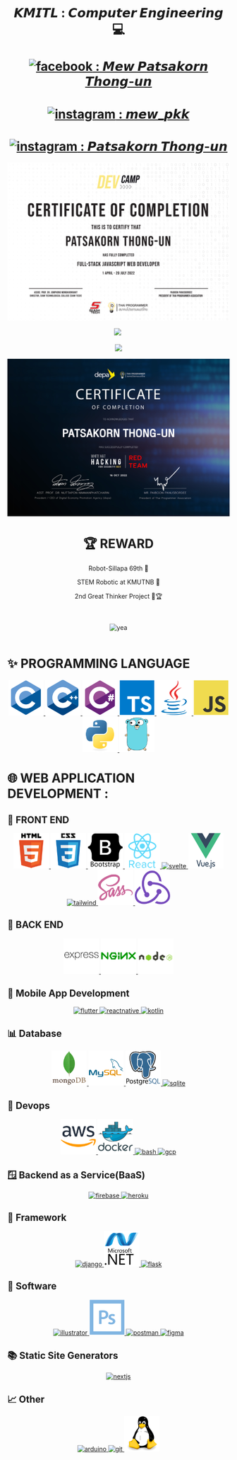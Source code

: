 
  <h1 align="center">𝙆𝙈𝙄𝙏𝙇 : 𝘾𝙤𝙢𝙥𝙪𝙩𝙚𝙧 𝙀𝙣𝙜𝙞𝙣𝙚𝙚𝙧𝙞𝙣𝙜 💻</h1>
<h1 align="center">
  <a href="https://www.facebook.com/mewpkk" target="_blank">
    <img
      src="https://www.pngplay.com/wp-content/uploads/3/Blue-Facebook-Logo-Transparent-PNG.png"
      alt="facebook"
      width="40"
      height="40"
    />
    : 𝙈𝙚𝙬 𝙋𝙖𝙩𝙨𝙖𝙠𝙤𝙧𝙣 𝙏𝙝𝙤𝙣𝙜-𝙪𝙣
  </a> </h1>
  
<h1 align="center">
   <a href="https://www.instagram.com/mew_pkk/" target="_blank" >
    <img
      src="https://www.mmthailand.com/wp-content/uploads/2020/04/ig-icon.png"
      alt="instagram"
      width="40"
      height="40"
    />
     : 𝙢𝙚𝙬_𝙥𝙠𝙠 
  </a> </h1>
  <h1 align="center">
   <a href="https://www.linkedin.com/in/mewpk/" target="_blank" >
    <img
      src="https://upload.wikimedia.org/wikipedia/commons/thumb/c/ca/LinkedIn_logo_initials.png/800px-LinkedIn_logo_initials.png"
      alt="instagram"
      width="40"
      height="40"
    />
     : 𝙋𝙖𝙩𝙨𝙖𝙠𝙤𝙧𝙣 𝙏𝙝𝙤𝙣𝙜-𝙪𝙣
  </a> </h1>
  <img src="./Cert Full Stack.png" alt="Cert Full Stack" border="0" />


<p align="center">
<img  src="https://github-readme-stats.vercel.app/api/top-langs?username=mewpk2&theme=radical&show_icons=true&locale=en&layout=compact" />&nbsp;
  <br/><br/>
  <img src="https://github-readme-stats.vercel.app/api?username=mewpk&show_icons=true&theme=radical&hide=contribs,issues,stars,prs,"/>
</p>
<img src="./Cert Cybersecurity Red Team.jpg" alt="Cert Cybersecurity Red Team" border="0" />
  <div align="center">
  <h1 align="center">🏆 REWARD</h1>
    <p align="center">Robot-Sillapa 69th 🥇</p>
  <p align="center">STEM Robotic at KMUTNB 🥉</p>
  <p align="center">2nd Great Thinker Project 🥇🏆</p>
  <br><br>
  <img src="./1152975.jpg" alt="yea" border="0" />
  <br><br>

 <h1 align="left">✨ PROGRAMMING LANGUAGE</h1>
    <p>
      <a href="https://www.cprogramming.com/" target="_blank" rel="noreferrer">
        <img
          src="https://raw.githubusercontent.com/devicons/devicon/master/icons/c/c-original.svg"
          alt="c"
          width="80"
          height="80"
        />
      </a>
      <a href="https://www.w3schools.com/cpp/" target="_blank" rel="noreferrer">
        <img
          src="https://raw.githubusercontent.com/devicons/devicon/master/icons/cplusplus/cplusplus-original.svg"
          alt="cplusplus"
          width="80"
          height="80"
        />
      </a>
      <a href="https://www.w3schools.com/cs/" target="_blank" rel="noreferrer">
        <img
          src="https://raw.githubusercontent.com/devicons/devicon/master/icons/csharp/csharp-original.svg"
          alt="csharp"
          width="80"
          height="80"
        />
      </a>
      <a
        href="https://www.typescriptlang.org/"
        target="_blank"
        rel="noreferrer">
        <img
          src="https://raw.githubusercontent.com/devicons/devicon/master/icons/typescript/typescript-original.svg"
          alt="typescript"
          width="80"
          height="80"
        />
      </a>
 <a href="https://www.java.com" target="_blank" rel="noreferrer">
        <img
          src="https://raw.githubusercontent.com/devicons/devicon/master/icons/java/java-original.svg"
          alt="java"
          width="80"
          height="80"
        />
      </a>
      <a
        href="https://developer.mozilla.org/en-US/docs/Web/JavaScript"
        target="_blank"
        rel="noreferrer"
      >
        <img
          src="https://raw.githubusercontent.com/devicons/devicon/master/icons/javascript/javascript-original.svg"
          alt="javascript"
          width="80"
          height="80"
        />
      </a>
      <a href="https://www.python.org" target="_blank" rel="noreferrer">
        <img
          src="https://raw.githubusercontent.com/devicons/devicon/master/icons/python/python-original.svg"
          alt="python"
          width="80"
          height="80"
        />
      </a>
      <a href="https://golang.org" target="_blank" rel="noreferrer"> <img src="https://raw.githubusercontent.com/devicons/devicon/master/icons/go/go-original.svg" alt="go" width="80" height="80"/> </a>
      <h1 align="left">🌐 WEB APPLICATION DEVELOPMENT :</h1>
      <h2  align="left">🔎 FRONT END</h2>
      <a href="https://www.w3.org/html/" target="_blank" rel="noreferrer">
        <img
          src="https://raw.githubusercontent.com/devicons/devicon/master/icons/html5/html5-original-wordmark.svg"
          alt="html5"
          width="80"
          height="80"
        />
      </a>
      <a href="https://www.w3schools.com/css/" target="_blank" rel="noreferrer">
        <img
          src="https://raw.githubusercontent.com/devicons/devicon/master/icons/css3/css3-original-wordmark.svg"
          alt="css3"
          width="80"
          height="80"
        />
        <a href="https://getbootstrap.com" target="_blank" rel="noreferrer">
            <img
              src="https://raw.githubusercontent.com/devicons/devicon/master/icons/bootstrap/bootstrap-plain-wordmark.svg"
              alt="bootstrap"
              width="80"
              height="80"
            />
          </a>
      </a>
      <a href="https://reactjs.org/" target="_blank" rel="noreferrer">
        <img
          src="https://raw.githubusercontent.com/devicons/devicon/master/icons/react/react-original-wordmark.svg"
          alt="react"
          width="80"
          height="80"
        />
      </a>
      <a href="https://svelte.dev" target="_blank" rel="noreferrer">
        <img
          src="https://upload.wikimedia.org/wikipedia/commons/1/1b/Svelte_Logo.svg"
          alt="svelte"
          width="80"
          height="80"
        />
      </a>
      <a href="https://vuejs.org/" target="_blank" rel="noreferrer">
        <img
          src="https://raw.githubusercontent.com/devicons/devicon/master/icons/vuejs/vuejs-original-wordmark.svg"
          alt="vuejs"
          width="80"
          height="80"
        />
      </a>
      <a href="https://tailwindcss.com/" target="_blank" rel="noreferrer">
        <img
          src="https://www.vectorlogo.zone/logos/tailwindcss/tailwindcss-icon.svg"
          alt="tailwind"
          width="80"
          height="80"
        />
      </a>
      <a href="https://sass-lang.com" target="_blank" rel="noreferrer">
        <img
          src="https://raw.githubusercontent.com/devicons/devicon/master/icons/sass/sass-original.svg"
          alt="sass"
          width="80"
          height="80"
        />
      </a>
      <a href="https://redux.js.org" target="_blank" rel="noreferrer">
        <img
          src="https://raw.githubusercontent.com/devicons/devicon/master/icons/redux/redux-original.svg"
          alt="redux"
          width="80"
          height="80"
        />
      </a>
      <h2  align="left">👻 BACK END</h2>
      <a href="https://expressjs.com" target="_blank" rel="noreferrer">
        <img
          src="https://raw.githubusercontent.com/devicons/devicon/master/icons/express/express-original-wordmark.svg"
          alt="express"
          width="80"
          height="80"
        />
      </a>
       <a href="https://www.nginx.com" target="_blank" rel="noreferrer">
        <img
          src="https://raw.githubusercontent.com/devicons/devicon/master/icons/nginx/nginx-original.svg"
          alt="nginx"
          width="80"
          height="80"
        />
      </a>
      <a href="https://nodejs.org" target="_blank" rel="noreferrer">
        <img
          src="https://raw.githubusercontent.com/devicons/devicon/master/icons/nodejs/nodejs-original-wordmark.svg"
          alt="nodejs"
          width="80"
          height="80"
        />
      </a>
       <h2  align="left">📱 Mobile App Development</h2>
      <a href="https://flutter.dev" target="_blank" rel="noreferrer">
        <img
          src="https://www.vectorlogo.zone/logos/flutterio/flutterio-icon.svg"
          alt="flutter"
          width="80"
          height="80"
        />
      </a>
      <a href="https://reactnative.dev/" target="_blank" rel="noreferrer">
        <img
          src="https://reactnative.dev/img/header_logo.svg"
          alt="reactnative"
          width="80"
          height="80"
        />
      </a>
      <a href="https://kotlinlang.org" target="_blank" rel="noreferrer">
        <img
          src="https://www.vectorlogo.zone/logos/kotlinlang/kotlinlang-icon.svg"
          alt="kotlin"
          width="80"
          height="80"
        />
      </a>
      <h2  align="left">📊 Database</h2>
      <a href="https://www.mongodb.com/" target="_blank" rel="noreferrer">
        <img
          src="https://raw.githubusercontent.com/devicons/devicon/master/icons/mongodb/mongodb-original-wordmark.svg"
          alt="mongodb"
          width="80"
          height="80"
        />
      </a>
      <a href="https://www.mysql.com/" target="_blank" rel="noreferrer">
        <img
          src="https://raw.githubusercontent.com/devicons/devicon/master/icons/mysql/mysql-original-wordmark.svg"
          alt="mysql"
          width="80"
          height="80"
        />
      </a>
      <a href="https://www.postgresql.org" target="_blank" rel="noreferrer">
        <img
          src="https://raw.githubusercontent.com/devicons/devicon/master/icons/postgresql/postgresql-original-wordmark.svg"
          alt="postgresql"
          width="80"
          height="80"
        />
      </a>
      <a href="https://www.sqlite.org/" target="_blank" rel="noreferrer">
        <img
          src="https://www.vectorlogo.zone/logos/sqlite/sqlite-icon.svg"
          alt="sqlite"
          width="80"
          height="80"
        />
      </a>
     <h2  align="left">💎 Devops</h2>
      <a href="https://aws.amazon.com" target="_blank" rel="noreferrer">
        <img
          src="https://raw.githubusercontent.com/devicons/devicon/master/icons/amazonwebservices/amazonwebservices-original-wordmark.svg"
          alt="aws"
          width="80"
          height="80"
        />
      </a>
      <a href="https://www.docker.com/" target="_blank" rel="noreferrer">
        <img
          src="https://raw.githubusercontent.com/devicons/devicon/master/icons/docker/docker-original-wordmark.svg"
          alt="docker"
          width="80"
          height="80"
        />
      </a>
      <a href="https://www.gnu.org/software/bash/" target="_blank" rel="noreferrer">
        <img src="https://www.vectorlogo.zone/logos/gnu_bash/gnu_bash-icon.svg" alt="bash"
        width="80"
        height="80"
        />
    </a><a href="https://cloud.google.com" target="_blank" rel="noreferrer">
        <img
          src="https://www.vectorlogo.zone/logos/google_cloud/google_cloud-icon.svg"
          alt="gcp"
          width="80"
          height="80"
        />
      </a>
   <h2  align="left">🪟 Backend as a Service(BaaS)</h2>
      <a href="https://firebase.google.com/" target="_blank" rel="noreferrer">
        <img
          src="https://www.vectorlogo.zone/logos/firebase/firebase-icon.svg"
          alt="firebase"
          width="80"
          height="80"
        />
      </a>
      <a href="https://heroku.com" target="_blank" rel="noreferrer">
        <img
          src="https://www.vectorlogo.zone/logos/heroku/heroku-icon.svg"
          alt="heroku"
          width="80"
          height="80"
        />
      </a>
      <h2  align="left">📍 Framework</h2>
      <a href="https://www.djangoproject.com/" target="_blank" rel="noreferrer">
        <img
          src="https://cdn.worldvectorlogo.com/logos/django.svg"
          alt="django"
          width="80"
          height="80"
        />
      </a>
      <a href="https://dotnet.microsoft.com/" target="_blank" rel="noreferrer">
        <img
          src="https://raw.githubusercontent.com/devicons/devicon/master/icons/dot-net/dot-net-original-wordmark.svg"
          alt="dotnet"
          width="80"
          height="80"
        />
      </a>
      <a
        href="https://flask.palletsprojects.com/"
        target="_blank"
        rel="noreferrer"
      >
        <img
          src="https://www.vectorlogo.zone/logos/pocoo_flask/pocoo_flask-icon.svg"
          alt="flask"
          width="80"
          height="80"
        />
      </a><h2  align="left">📄 Software</h2>
      <a
      href="https://www.adobe.com/in/products/illustrator.html"
      target="_blank"
      rel="noreferrer"
    >
      <img
        src="https://www.vectorlogo.zone/logos/adobe_illustrator/adobe_illustrator-icon.svg"
        alt="illustrator"
        width="80"
        height="80"
      />
    </a>
    <a href="https://www.photoshop.com/en" target="_blank" rel="noreferrer">
        <img
          src="https://raw.githubusercontent.com/devicons/devicon/master/icons/photoshop/photoshop-line.svg"
          alt="photoshop"
          width="80"
          height="80"
        />
      </a><a href="https://postman.com" target="_blank" rel="noreferrer">
        <img
          src="https://www.vectorlogo.zone/logos/getpostman/getpostman-icon.svg"
          alt="postman"
          width="80"
          height="80"
        />
      </a><a href="https://www.figma.com/" target="_blank" rel="noreferrer">
        <img
          src="https://www.vectorlogo.zone/logos/figma/figma-icon.svg"
          alt="figma"
          width="80"
          height="80"
        />
      </a><h2  align="left">📚 Static Site Generators</h2><a href="https://nextjs.org/" target="_blank" rel="noreferrer">
        <img
          src="https://cdn.worldvectorlogo.com/logos/nextjs-2.svg"
          alt="nextjs"
          width="80"
          height="80"
        />
      </a>
      <h2  align="left">📈 Other</h2><a href="https://www.arduino.cc/" target="_blank" rel="noreferrer">
        <img
          src="https://cdn.worldvectorlogo.com/logos/arduino-1.svg"
          alt="arduino"
          width="80"
          height="80"
        />
      </a><a href="https://git-scm.com/" target="_blank" rel="noreferrer">
        <img
          src="https://www.vectorlogo.zone/logos/git-scm/git-scm-icon.svg"
          alt="git"
          width="80"
          height="80"
        />
      </a><a href="https://www.linux.org/" target="_blank" rel="noreferrer">
        <img
          src="https://raw.githubusercontent.com/devicons/devicon/master/icons/linux/linux-original.svg"
          alt="linux"
          width="80"
          height="80"
        />
      </a>
      </p>

   
